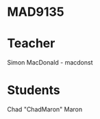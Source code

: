 MAD9135
=======

Teacher
=======

Simon MacDonald - macdonst

Students
========
Chad "ChadMaron" Maron 